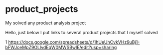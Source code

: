 # product_projects
My solved any product analysis project


Hello, just below I put links to several product projects that I myself solved

1 
https://docs.google.com/spreadsheets/d/1hUeUhCvkVHz9uBj1-bFWJceMpZ9OLlvdEqW0MWSBwlE/edit?usp=sharing
